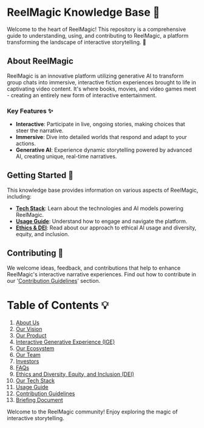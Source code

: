 # ReelMagic Knowledge Base 🌟

Welcome to the heart of ReelMagic! This repository is a comprehensive guide to understanding, using, and contributing to ReelMagic, a platform transforming the landscape of interactive storytelling. 🚀

## About ReelMagic 

ReelMagic is an innovative platform utilizing generative AI to transform group chats into immersive, interactive fiction experiences brought to life in captivating video content. It's where books, movies, and video games meet - creating an entirely new form of interactive entertainment.

### Key Features ✨

- **Interactive**: Participate in live, ongoing stories, making choices that steer the narrative. 
- **Immersive**: Dive into detailed worlds that respond and adapt to your actions. 
- **Generative AI**: Experience dynamic storytelling powered by advanced AI, creating unique, real-time narratives. 

## Getting Started 🏁

This knowledge base provides information on various aspects of ReelMagic, including:

- [**Tech Stack**](https://github.com/rushtix/reelmagic/blob/main/techstack.md): Learn about the technologies and AI models powering ReelMagic. 
- [**Usage Guide**](https://github.com/rushtix/reelmagic/blob/main/usage-guide.md): Understand how to engage and navigate the platform. 
- [**Ethics & DEI**](https://github.com/rushtix/reelmagic/blob/main/ethics-dei.md): Read about our approach to ethical AI usage and diversity, equity, and inclusion. 

## Contributing 📝

We welcome ideas, feedback, and contributions that help to enhance ReelMagic's interactive narrative experiences. Find out how to contribute in our '[Contribution Guidelines](https://github.com/rushtix/reelmagic/blob/main/contribution-guidelines.md)' section.

# Table of Contents 💡

1. [About Us](https://github.com/rushtix/reelmagic/blob/main/docs/about.md)
2. [Our Vision](https://github.com/rushtix/reelmagic/blob/main/docs/vision.md)
3. [Our Product](https://github.com/rushtix/reelmagic/blob/main/docs/product.md)
4. [Interactive Generative Experience (IGE)](https://github.com/rushtix/reelmagic/blob/main/docs/ige.md)
5. [Our Ecosystem](https://github.com/rushtix/reelmagic/blob/main/docs/ecosystem.md)
6. [Our Team](https://github.com/rushtix/reelmagic/blob/main/docs/team.md)
7. [Investors](https://github.com/rushtix/reelmagic/blob/main/docs/investors.md)
8. [FAQs](https://github.com/rushtix/reelmagic/blob/main/docs/faq.md)
9. [Ethics and Diversity, Equity, and Inclusion (DEI)](https://github.com/rushtix/reelmagic/blob/main/docs/ethics-dei.md)
10. [Our Tech Stack](https://github.com/rushtix/reelmagic/blob/main/docs/tech-stack.md)
11. [Usage Guide](https://github.com/rushtix/reelmagic/blob/main/docs/usage-guide.md)
12. [Contribution Guidelines](https://github.com/rushtix/reelmagic/blob/main/docs/contribution-guidelines.md)
13. [Briefing Document](https://github.com/rushtix/reelmagic/blob/main/docs/briefing-document.md)

Welcome to the ReelMagic community! Enjoy exploring the magic of interactive storytelling. 
